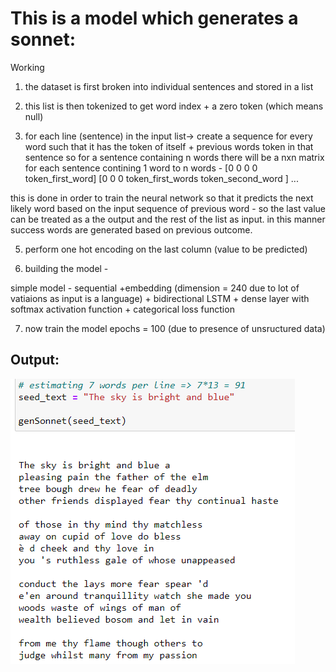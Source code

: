 # This is a model which generates a sonnet:

Working

1. the dataset is first broken into individual sentences and stored in a list

2. this list is then tokenized to get word index + a zero token (which means null)

3. for each line (sentence) in the input list-> create a sequence for every word such that it has the token of itself + previous words token in that sentence 
so for a sentence containing n words there will be a nxn matrix for each sentence contining 1 word to n words - 
[0 0 0          0        token_first_word]
[0 0 0 token_first_words token_second_word ] ...

this is done in order to train the neural network so that it predicts the next likely word based on the input sequence of previous word - 
so the last value can be  treated as a the output and the rest of the list as input. in this manner success words are generated based on previous outcome.

5. perform one hot encoding on the last column (value to be predicted)

6. building the model - 

simple model - sequential +embedding (dimension = 240 due to lot of vatiaions as input is a language) + bidirectional LSTM + dense layer with softmax activation function + categorical loss function 

7. now train the model epochs = 100 (due to presence of unsructured data)

## Output:

![Output](https://github.com/VineetTambe/MachineLearning/blob/master/SonnetGeneration/ouput.PNG)
